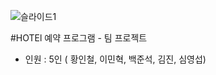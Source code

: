 ![슬라이드1](https://github.com/user-attachments/assets/8fe5426f-5420-4e92-897b-9921ab6e7ed6)

#HOTEl 예약 프로그램 - 팀 프로젝트
- 인원 : 5인 ( 황인철, 이민혁, 백준석, 김진, 심영섭)

